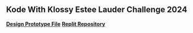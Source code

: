 
## Kode With Klossy Estee Lauder Challenge 2024


**[Design Prototype File](https://www.figma.com/design/xqoy7phh3Vbq3BXwyNxhGb/Estee-Lauder-2024-Challenge-Design?node-id=0-1&p=f)**
**[Replit Repository](https://replit.com/@aaalyzee/KWK-Estee-Lauder-Challenge-2024#)**
